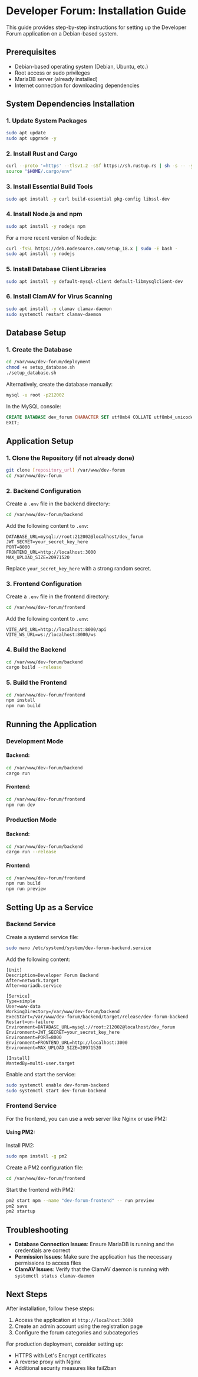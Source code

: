 # Developer Forum: Installation Guide

This guide provides step-by-step instructions for setting up the Developer Forum application on a Debian-based system.

## Prerequisites

- Debian-based operating system (Debian, Ubuntu, etc.)
- Root access or sudo privileges
- MariaDB server (already installed)
- Internet connection for downloading dependencies

## System Dependencies Installation

### 1. Update System Packages

```bash
sudo apt update
sudo apt upgrade -y
```

### 2. Install Rust and Cargo

```bash
curl --proto '=https' --tlsv1.2 -sSf https://sh.rustup.rs | sh -s -- -y
source "$HOME/.cargo/env"
```

### 3. Install Essential Build Tools

```bash
sudo apt install -y curl build-essential pkg-config libssl-dev
```

### 4. Install Node.js and npm

```bash
sudo apt install -y nodejs npm
```

For a more recent version of Node.js:

```bash
curl -fsSL https://deb.nodesource.com/setup_18.x | sudo -E bash -
sudo apt install -y nodejs
```

### 5. Install Database Client Libraries

```bash
sudo apt install -y default-mysql-client default-libmysqlclient-dev
```

### 6. Install ClamAV for Virus Scanning

```bash
sudo apt install -y clamav clamav-daemon
sudo systemctl restart clamav-daemon
```

## Database Setup

### 1. Create the Database

```bash
cd /var/www/dev-forum/deployment
chmod +x setup_database.sh
./setup_database.sh
```

Alternatively, create the database manually:

```bash
mysql -u root -p212002
```

In the MySQL console:

```sql
CREATE DATABASE dev_forum CHARACTER SET utf8mb4 COLLATE utf8mb4_unicode_ci;
EXIT;
```

## Application Setup

### 1. Clone the Repository (if not already done)

```bash
git clone [repository_url] /var/www/dev-forum
cd /var/www/dev-forum
```

### 2. Backend Configuration

Create a `.env` file in the backend directory:

```bash
cd /var/www/dev-forum/backend
```

Add the following content to `.env`:

```
DATABASE_URL=mysql://root:212002@localhost/dev_forum
JWT_SECRET=your_secret_key_here
PORT=8000
FRONTEND_URL=http://localhost:3000
MAX_UPLOAD_SIZE=20971520
```

Replace `your_secret_key_here` with a strong random secret.

### 3. Frontend Configuration

Create a `.env` file in the frontend directory:

```bash
cd /var/www/dev-forum/frontend
```

Add the following content to `.env`:

```
VITE_API_URL=http://localhost:8000/api
VITE_WS_URL=ws://localhost:8000/ws
```

### 4. Build the Backend

```bash
cd /var/www/dev-forum/backend
cargo build --release
```

### 5. Build the Frontend

```bash
cd /var/www/dev-forum/frontend
npm install
npm run build
```

## Running the Application

### Development Mode

#### Backend:

```bash
cd /var/www/dev-forum/backend
cargo run
```

#### Frontend:

```bash
cd /var/www/dev-forum/frontend
npm run dev
```

### Production Mode

#### Backend:

```bash
cd /var/www/dev-forum/backend
cargo run --release
```

#### Frontend:

```bash
cd /var/www/dev-forum/frontend
npm run build
npm run preview
```

## Setting Up as a Service

### Backend Service

Create a systemd service file:

```bash
sudo nano /etc/systemd/system/dev-forum-backend.service
```

Add the following content:

```
[Unit]
Description=Developer Forum Backend
After=network.target
After=mariadb.service

[Service]
Type=simple
User=www-data
WorkingDirectory=/var/www/dev-forum/backend
ExecStart=/var/www/dev-forum/backend/target/release/dev-forum-backend
Restart=on-failure
Environment=DATABASE_URL=mysql://root:212002@localhost/dev_forum
Environment=JWT_SECRET=your_secret_key_here
Environment=PORT=8000
Environment=FRONTEND_URL=http://localhost:3000
Environment=MAX_UPLOAD_SIZE=20971520

[Install]
WantedBy=multi-user.target
```

Enable and start the service:

```bash
sudo systemctl enable dev-forum-backend
sudo systemctl start dev-forum-backend
```

### Frontend Service

For the frontend, you can use a web server like Nginx or use PM2:

#### Using PM2:

Install PM2:

```bash
sudo npm install -g pm2
```

Create a PM2 configuration file:

```bash
cd /var/www/dev-forum/frontend
```

Start the frontend with PM2:

```bash
pm2 start npm --name "dev-forum-frontend" -- run preview
pm2 save
pm2 startup
```

## Troubleshooting

- **Database Connection Issues**: Ensure MariaDB is running and the credentials are correct
- **Permission Issues**: Make sure the application has the necessary permissions to access files
- **ClamAV Issues**: Verify that the ClamAV daemon is running with `systemctl status clamav-daemon`

## Next Steps

After installation, follow these steps:

1. Access the application at `http://localhost:3000`
2. Create an admin account using the registration page
3. Configure the forum categories and subcategories

For production deployment, consider setting up:
- HTTPS with Let's Encrypt certificates
- A reverse proxy with Nginx
- Additional security measures like fail2ban 